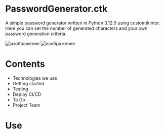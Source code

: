 # PasswordGenerator.ctk
A simple password generator written in Python 3.12.0 using customtkinter. Here you can set the number of generated characters and your own password generation criteria.

![изображение](https://github.com/1nonlySeny/PasswordGenerator.ctk/assets/133978984/d87d3c29-6844-409d-9b2e-8b6191961038) ![изображение](https://github.com/1nonlySeny/PasswordGenerator.ctk/assets/133978984/5fc68033-dde4-4016-acc2-b35bb7f46e8a)


# Contents
- Technologies we use
- Getting started
- Testing 
- Deploy CI/CD
- To Do
- Project Team

  
# Use
